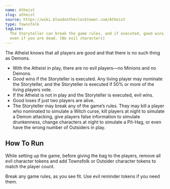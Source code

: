 ```yaml
---
name: Atheist
slug: atheist
source: https://wiki.bloodontheclocktower.com/Atheist
type: Townsfolk
tagLine:
  The Storyteller can break the game rules, and if executed, good wins,
  even if you are dead. [No evil characters]
---
```


The Atheist knows that all players are good and that there is no such
thing as Demons.

- With the Atheist in play, there are no evil players—no Minions and no
  Demons.
- Good wins if the Storyteller is executed. Any living player may
  nominate the Storyteller, and the Storyteller is executed if 50% or
  more of the living players vote.
- If the Atheist is not in play and the Storyteller is executed, evil
  wins.
- Good loses if just two players are alive.
- The Storyteller may break any of the game’s rules. They may kill a
  player who nominated to simulate a Witch curse, kill players at night
  to simulate a Demon attacking, give players false information to
  simulate drunkenness, change characters at night to simulate a
  Pit-Hag, or even have the wrong number of Outsiders in play.

## How To Run

While setting up the game, before giving the bag to the players, remove
all evil character tokens and add Townsfolk or Outsider character tokens
to match the player count.

Break any game rules, as you see fit. Use evil reminder tokens if you
need them.
